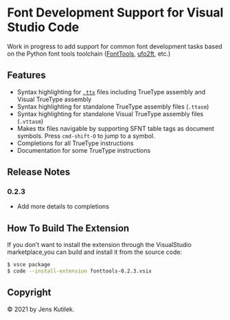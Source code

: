 # Font Development Support for Visual Studio Code

Work in progress to add support for common font development tasks based on the Python font tools toolchain ([FontTools](https://github.com/fonttools/fonttools), [ufo2ft](https://github.com/googlefonts/ufo2ft), etc.)

## Features

- Syntax highlighting for [`.ttx`](https://github.com/fonttools/fonttools) files including TrueType assembly and Visual TrueType assembly
- Syntax highlighting for standalone TrueType assembly files (`.ttasm`)
- Syntax highlighting for standalone Visual TrueType assembly files (`.vttasm`)
- Makes ttx files navigable by supporting SFNT table tags as document symbols. Press `cmd-shift-O` to jump to a symbol.
- Completions for all TrueType instructions
- Documentation for some TrueType instructions

## Release Notes

### 0.2.3

- Add more details to completions

## How To Build The Extension

If you don’t want to install the extension through the VisualStudio marketplace,you can build and install it from the source code:

```bash
$ vsce package
$ code --install-extension fonttools-0.2.3.vsix
```

## Copyright

© 2021 by Jens Kutilek.
